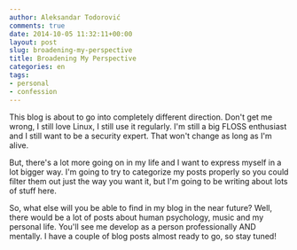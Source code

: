 ```yaml
---
author: Aleksandar Todorović
comments: true
date: 2014-10-05 11:32:11+00:00
layout: post
slug: broadening-my-perspective
title: Broadening My Perspective
categories: en
tags:
- personal
- confession
---
```


This blog is about to go into completely different direction. Don't get me wrong, I still love Linux, I still use it regularly. I'm still a big FLOSS enthusiast and I still want to be a security expert. That won't change as long as I'm alive.

But, there's a lot more going on in my life and I want to express myself in a lot bigger way. I'm going to try to categorize my posts properly so you could filter them out just the way you want it, but I'm going to be writing about lots of stuff here.

So, what else will you be able to find in my blog in the near future? Well, there would be a lot of posts about human psychology, music and my personal life. You'll see me develop as a person professionally AND mentally. I have a couple of blog posts almost ready to go, so stay tuned!
